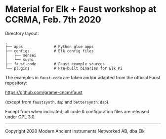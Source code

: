 # Material for Elk + Faust workshop at CCRMA, Feb. 7th 2020

Directory layout:
```
.
├── apps              # Python glue apps
├── configs           # Elk config files
│   ├── sensei
│   └── sushi
├── faust-code        # Faust example sources
└── plugins           # Pre-built binaries for Elk Pi
```

The examples in `faust-code` are taken and/or adapted from the official Faust repository:

https://github.com/grame-cncm/faust

(except from `faustsynth.dsp` and `bettersynth.dsp`).

Except from when indicated, all code & configuration files are released under GPL 3.0.

---
Copyright 2020 Modern Ancient Instruments Networked AB, dba Elk
